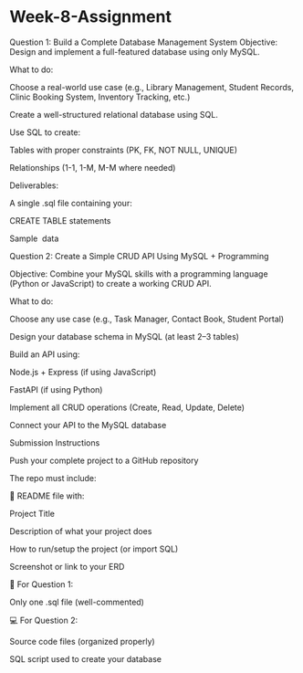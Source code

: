 # Week-8-Assignment
Question 1: Build a Complete Database Management System
Objective:
Design and implement a full-featured database using only MySQL.

What to do:

Choose a real-world use case (e.g., Library Management, Student Records, Clinic Booking System, Inventory Tracking, etc.)

Create a well-structured relational database using SQL.

Use SQL to create:

Tables with proper constraints (PK, FK, NOT NULL, UNIQUE)

Relationships (1-1, 1-M, M-M where needed)

Deliverables:

A single .sql file containing your:

CREATE TABLE statements

Sample  data



Question 2: Create a Simple CRUD API Using MySQL + Programming

Objective:
Combine your MySQL skills with a programming language (Python or JavaScript) to create a working CRUD API.

What to do:

Choose any use case (e.g., Task Manager, Contact Book, Student Portal)

Design your database schema in MySQL (at least 2–3 tables)

Build an API using:

Node.js + Express (if using JavaScript)

FastAPI (if using Python)

Implement all CRUD operations (Create, Read, Update, Delete)

Connect your API to the MySQL database

Submission Instructions

Push your complete project to a GitHub repository

The repo must include:

📌 README file with:

Project Title

Description of what your project does

How to run/setup the project (or import SQL)

Screenshot or link to your ERD

🧠 For Question 1:

Only one .sql file (well-commented)

💻 For Question 2:

Source code files (organized properly)

SQL script used to create your database
